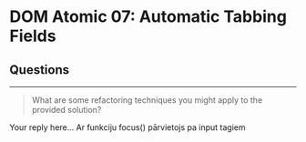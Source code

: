 # DOM Atomic 07: Automatic Tabbing Fields

## Questions

---

> What are some refactoring techniques you might apply to the provided solution?

Your reply here...
Ar funkciju focus() pārvietojs pa input tagiem